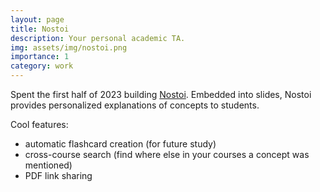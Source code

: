 ```yaml
---
layout: page
title: Nostoi
description: Your personal academic TA.
img: assets/img/nostoi.png
importance: 1
category: work
---
```


Spent the first half of 2023 building [Nostoi](https://asknostoi.com/). Embedded into slides, Nostoi provides personalized explanations of concepts to students.

Cool features: 
* automatic flashcard creation (for future study)
* cross-course search (find where else in your courses a concept was mentioned)
* PDF link sharing